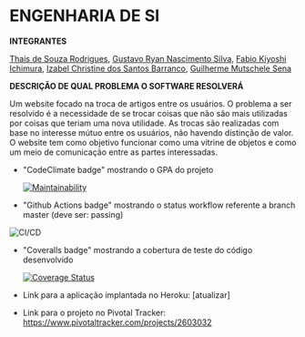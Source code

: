 # ENGENHARIA DE SI 

**INTEGRANTES** </p>


[Thais de Souza Rodrigues](https://github.com/thatarocket), [Gustavo Ryan Nascimento Silva](https://github.com/gustavos1lva), [Fabio Kiyoshi Ichimura](https://github.com/fichimura), [Izabel Christine dos Santos Barranco](https://github.com/izabelcbarranco), [Guilherme Mutschele Sena](https://github.com/Gui-sena)</p>

**DESCRIÇÃO DE QUAL PROBLEMA O SOFTWARE RESOLVERÁ** </p>
Um website focado na troca de artigos entre os usuários. O problema a ser resolvido é a necessidade de se trocar 
coisas que não são mais utilizadas por coisas que teriam uma nova utilidade. As trocas são realizadas com base no interesse mútuo entre os usuários, não havendo distinção de valor. O website tem como objetivo funcionar como uma vitrine de objetos e como um meio de comunicação entre as partes interessadas.</p>

- "CodeClimate badge" mostrando o GPA do projeto </p>
[![Maintainability](https://api.codeclimate.com/v1/badges/35aeb9e7f8cb0d45d92c/maintainability)](https://codeclimate.com/github/thatarocket/Cabs/maintainability)

- "Github Actions badge" mostrando o status workflow referente a branch master (deve ser: passing) </p>

![CI/CD](https://github.com/thatarocket/Cabs/actions/workflows/ci.yml/badge.svg) </p>

- "Coveralls badge" mostrando a cobertura de teste do código desenvolvido</p>
[![Coverage Status](https://coveralls.io/repos/github/thatarocket/Cabs/badge.svg?branch=main)](https://coveralls.io/github/thatarocket/Cabs?branch=main)

- Link para a aplicação implantada no Heroku: [atualizar]</p>

- Link para o projeto no Pivotal Tracker: https://www.pivotaltracker.com/projects/2603032 </p>
    
